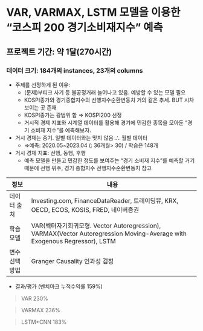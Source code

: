 # VAR, VARMAX, LSTM 모델을 이용한 “코스피 200 경기소비재지수” 예측
## 프로젝트 기간: 약 1달(270시간)
### 데이터 크기: 184개의 instances, 23개의 columns
* 주제를 선정하게 된 이유:
  - (문제)부티크 사기 등 불공정거래 늘어나고 있음. 예방할 수 있는 모델 필요
  - KOSPI종가와 경기종합지수의 선행지수순환변동치 거의 같은 추세. BUT 시차 보이는 곳 존재
  - KOSPI종가는 광범위 함 ⇒ KOSPI200 선정
  - 거시적 경제 지표와 시계열 데이터를 활용해 경기에 민감한 종목을 모아둔 “경기 소비재 지수”를 예측해보자. 
* 거시 경제는 중기. 일별 데이터와는 맞지 않음 ∴ 월별 데이터
  - ⇒예측: 2020.05~2023.04 (: 36개월> 30) / 학습은 148개
* 거시 경제 지표: 선행, 동행, 후행
  -  예측 모델을 만들고 민감한 정도를 보여주는 “경기 소비재 지수”를 예측할 거기 때문에 선행 위주, 경기 종합지수 선행지수순환변동치 참고

|정보|내용|
|---|---|
|데이터 출처|Investing.com, FinanceDataReader, 트레이딩뷰, KRX, OECD, ECOS, KOSIS, FRED, 네이버증권|
|학습 모델|VAR(벡터자기회귀모형. Vector Autoregression), VARMAX(Vector Autoregression Moving-Average with Exogenous Regressor), LSTM|
|변수 선택 방법|Granger Causality 인과성 검정|

* 결과/평가 (벤치마크 누적수익률 159%)
> VAR 230%

> VARMAX 236%

> LSTM+CNN 183%
